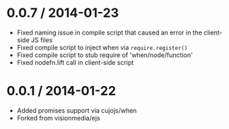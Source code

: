 
0.0.7 / 2014-01-23
==================

 * Fixed naming issue in compile script that caused an error in the client-side JS files
 * Fixed compile script to inject when via `require.register()`
 * Fixed compile script to stub require of 'when/node/function'
 * Fixed nodefn.lift call in client-side script

0.0.1 / 2014-01-22
==================

 * Added promises support via cujojs/when
 * Forked from visionmedia/ejs
